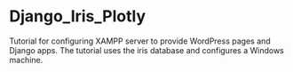 # Django_Iris_Plotly
Tutorial for configuring XAMPP server to provide WordPress pages and Django apps.
The tutorial uses the iris database and configures a Windows machine.
